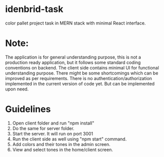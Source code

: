 # idenbrid-task
color pallet project task in MERN stack with minimal React interface.

# Note:
The application is for general understanding purpose, this is not a production ready application, but it follows some standard coding conventions on backend.
The client side contains minimal UI for functional understanding purpose. There might be some shortcomings which can be improved as per requirements.
There is no authentication/authorization implemented in the current version of code yet. But can be implemented upon need.

# Guidelines
1. Open client folder and run "npm install"
2. Do the same for server folder.
3. Start the server. It will run on port 3001
4. Run the client side as well using "npm start" command.
5. Add colors and their tones in the admin screen.
6. View and select tones in the home/client screen.
